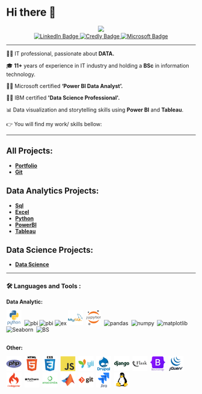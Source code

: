 <h1>Hi there 👋 </h1>

<div id="header" align="center">
	<img src="https://media.giphy.com/media/paTz7UZbPfTZFRYnnB/giphy.gif" width="200"/>
</div>

<div id="badges" align="center">
	<a href="https://www.linkedin.com/in/hashiniliyanage/">
		<img src="https://img.shields.io/badge/LinkedIn-0A66C2.svg?style=for-the-badge&logo=LinkedIn&logoColor=white" alt="LinkedIn Badge"/>
	</a>
	<a href="https://www.credly.com/users/hashini-liyanage">
		<img src="https://img.shields.io/badge/Credly-FF6B00.svg?style=for-the-badge&logo=Credly&logoColor=white" alt="Credly Badge"/>
	</a>
	<a href="https://learn.microsoft.com/en-us/users/hashiniliyanage-8827/credentials/a2c41d277115e681">
		<img src="https://img.shields.io/badge/Microsoft-1D2570.svg?style=for-the-badge&logo=Microsoft&logoColor=white" alt="Microsoft Badge"/>
	</a>
</div>

----------------------------------------

:woman_technologist: IT professional, passionate about **DATA.** 

‍🎓 **11+** years of experience in IT industry and holding a **BSc** in information technology.

👩‍💻 Microsoft certified **‘Power BI Data Analyst’.** 

👩‍💻 IBM certified **'Data Science Professional'.**

📊 Data visualization and storytelling skills using **Power BI** and **Tableau**.

👉 You will find my work/ skills bellow:

-----------------------------------------

## All Projects:
  - **[Portfolio](https://hashinil.github.io/HashiniLiyanage.github.io/index.html)**
  - **[Git](https://github.com/hashinil/)**
    
## Data Analytics Projects:
  - **[Sql](https://github.com/hashinil/sql_for_data_analytics)**
  - **[Excel](https://github.com/hashinil/excel_for_data_analytics)**
  - **[Python](https://github.com/hashinil/python_all_projects)**
  - **[PowerBI](https://github.com/hashinil/power_bi_for_data_analytics)**
  - **[Tableau](https://public.tableau.com/app/profile/hashini.liyanage/vizzes)**
    
 ## Data Science Projects:
  - **[Data Science](https://github.com/hashinil/IBM_Data_Science_Capstone_SpaceX)**

-----------------------------------------
### :hammer_and_wrench: Languages and Tools :

**Data Analytic:**

<div>
	<img src="https://github.com/devicons/devicon/blob/master/icons/python/python-original-wordmark.svg" title="Python" alt="py" width="40" height="40"/>&nbsp;
	<img width="35" alt="pbi" src="https://github.com/hashinil/hashinil/assets/33922245/5ba43b8e-aa52-4f99-b772-05f40da1a767">
	<img width="30" alt="pbi" src="https://github.com/hashinil/hashinil/assets/33922245/21ca908f-0775-4ce5-93f9-98ea87039425">
	<img width="33" alt="ex" src="https://github.com/hashinil/hashinil/assets/33922245/66217e2b-0469-430b-877a-6454e1744d30">
	<img src="https://github.com/devicons/devicon/blob/master/icons/mysql/mysql-original-wordmark.svg" title="Mysql" alt="mysql" width="40" height="40"/>&nbsp;
	<img src="https://github.com/devicons/devicon/blob/master/icons/jupyter/jupyter-original-wordmark.svg" title="Jupyter" alt="jupyter" width="40" height="40"/>&nbsp;
	<img src="https://github.com/hashinil/hashinil/assets/33922245/be25117e-630a-4200-97c1-5e2dc714205a" title="pandas" alt="pandas" width="90" height="30"/>&nbsp;
	<img src="https://github.com/hashinil/hashinil/assets/33922245/38772bb2-0320-410b-8dfe-ec16d85ca22b" title="numpy" alt="numpy" width="90" height="30"/>&nbsp;
	<img src="https://github.com/hashinil/hashinil/assets/33922245/ea09a08a-fe83-4cd7-9bcb-8d965422f796" title="matplotlib" alt="matplotlib" width="90" height="30"/>&nbsp;
	<img src="https://github.com/hashinil/hashinil/assets/33922245/35eb9c81-a6fa-4779-87ef-5a42d807654d" title="Seaborn" alt="Seaborn" width="90" height="30"/>&nbsp;
	<img src="https://github.com/hashinil/hashinil/assets/33922245/ec73ce0b-355b-41fa-8a2a-3fd652317ad8" title="BS" alt="BS" width="90" height="30"/>&nbsp;
</div> 
</br>

**Other:**

<div>
	<img src="https://github.com/devicons/devicon/blob/master/icons/php/php-original.svg" title="Php" alt="php" width="40" height="40"/>&nbsp;
 	<img src="https://github.com/devicons/devicon/blob/master/icons/html5/html5-original-wordmark.svg" title="HTML5" alt="html5" width="40" height="40"/>&nbsp;
  	<img src="https://github.com/devicons/devicon/blob/master/icons/css3/css3-original-wordmark.svg" title="CSS" alt="css" width="40" height="40"/>&nbsp;
  	<img src="https://github.com/devicons/devicon/blob/master/icons/javascript/javascript-original.svg" title="JS" alt="js" width="40" height="40"/>&nbsp;  
	<img src="https://github.com/devicons/devicon/blob/master/icons/yii/yii-original-wordmark.svg" title="yii" alt="Yii" width="40" height="40"/>&nbsp;
	<img src="https://github.com/devicons/devicon/blob/master/icons/drupal/drupal-original-wordmark.svg" title="Drupal" alt="drupal" width="40" height="40"/>&nbsp;
 	<img src="https://github.com/devicons/devicon/blob/master/icons/django/django-plain-wordmark.svg" title="Django" alt="django" width="40" height="40"/>&nbsp;
	<img src="https://github.com/devicons/devicon/blob/master/icons/flask/flask-original-wordmark.svg" title="flask" alt="flask" width="40" />&nbsp;
	<img src="https://github.com/devicons/devicon/blob/master/icons/bootstrap/bootstrap-original-wordmark.svg" title="BS" alt="bs" width="40" height="40"/>&nbsp;
 	<img src="https://github.com/devicons/devicon/blob/master/icons/jquery/jquery-original-wordmark.svg" title="Jquery" alt="jquery" width="40" height="40"/>&nbsp;
	<img src="https://github.com/devicons/devicon/blob/master/icons/codeigniter/codeigniter-plain-wordmark.svg" title="codeigniter" alt="codeigniter" width="40" height="40"/>&nbsp;
	<img src="https://github.com/devicons/devicon/blob/master/icons/pycharm/pycharm-original-wordmark.svg" title="pycharm" alt="pycharm" width="40" height="40"/>&nbsp;
	<img src="https://github.com/devicons/devicon/blob/master/icons/anaconda/anaconda-original-wordmark.svg" title="anaconda" alt="anaconda" width="40" height="40"/>&nbsp;
	<img src="https://github.com/devicons/devicon/blob/master/icons/matlab/matlab-original.svg" title="matlab" alt="matlab" width="40" height="40"/>&nbsp;
	<img src="https://github.com/devicons/devicon/blob/master/icons/git/git-original-wordmark.svg" title="Git" alt="git" width="40" height="40"/>&nbsp;
  	<img src="https://github.com/devicons/devicon/blob/master/icons/jira/jira-original-wordmark.svg" title="Jira" alt="jira" width="40" height="40"/>&nbsp;
	<img src="https://github.com/devicons/devicon/blob/master/icons/linux/linux-original.svg" title="linux" alt="linux" width="40" height="40"/>&nbsp;
</div>

